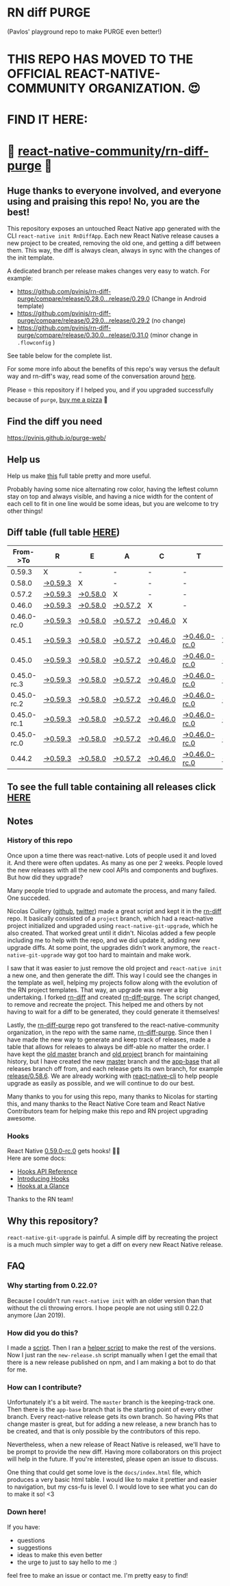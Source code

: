 # RN diff PURGE
(Pavlos' playground repo to make PURGE even better!)

# THIS REPO HAS MOVED TO THE OFFICIAL REACT-NATIVE-COMMUNITY ORGANIZATION. 😍
# FIND IT HERE:  
# 💪 [react-native-community/rn-diff-purge](https://github.com/react-native-community/rn-diff-purge) 🎉
## Huge thanks to everyone involved, and everyone using and praising this repo! No, you are the best!

This repository exposes an untouched React Native app generated with the CLI
`react-native init RnDiffApp`. Each new React Native release causes a new project to be created, removing the old one, and getting a diff between them. This way, the diff is always clean, always in sync with the changes of the init template.

A dedicated branch per release makes changes very easy
to watch. For example:

* https://github.com/pvinis/rn-diff-purge/compare/release/0.28.0...release/0.29.0
(Change in Android template)
* https://github.com/pvinis/rn-diff-purge/compare/release/0.29.0...release/0.29.2
(no change)
* https://github.com/pvinis/rn-diff-purge/compare/release/0.30.0...release/0.31.0
(minor change in `.flowconfig` )

See table below for the complete list.

For some more info about the benefits of this repo's way versus the default way and rn-diff's way, read some of the conversation around [here](https://github.com/react-native-community/discussions-and-proposals/issues/68#issuecomment-452227478).

Please :star: this repository if I helped you, and if you upgraded successfully because of `purge`, [buy me a pizza](https://www.buymeacoffee.com/DGWwHVZ4s) :pizza:

## Find the diff you need
https://pvinis.github.io/purge-web/

## Help us
Help us make [this](https://pvinis.github.io/rn-diff-purge) full table pretty and more useful.

Probably having some nice alternating row color, having the leftest column stay on top and always visible, and having a nice width for the content of each cell to fit in one line would be some ideas, but you are welcome to try other things!

## Diff table (full table [HERE](https://pvinis.github.io/rn-diff-purge))

| From->To    | R                                                                                               | E                                                                                               | A                                                                                               | C                                                                                               | T                                                                                                         |                                                                                                 | N                                                                                               | A                                                                                                         | T                                                                                                         | I                                                                                                         | V                                                                                                    | E   |
| ----------- | ----------------------------------------------------------------------------------------------- | ----------------------------------------------------------------------------------------------- | ----------------------------------------------------------------------------------------------- | ----------------------------------------------------------------------------------------------- | --------------------------------------------------------------------------------------------------------- | ----------------------------------------------------------------------------------------------- | ----------------------------------------------------------------------------------------------- | --------------------------------------------------------------------------------------------------------- | --------------------------------------------------------------------------------------------------------- | --------------------------------------------------------------------------------------------------------- | ---------------------------------------------------------------------------------------------------- | --- |
| 0.59.3      | X                                                                                               | -                                                                                               | -                                                                                               | -                                                                                               | -                                                                                                         | -                                                                                               | -                                                                                               | -                                                                                                         | -                                                                                                         | -                                                                                                         | -                                                                                                    | -   |
| 0.58.0      | [->0.59.3](https://github.com/pvinis/rn-diff-purge/compare/release/0.58.0..release/0.59.3)      | X                                                                                               | -                                                                                               | -                                                                                               | -                                                                                                         | -                                                                                               | -                                                                                               | -                                                                                                         | -                                                                                                         | -                                                                                                         | -                                                                                                    | -   |
| 0.57.2      | [->0.59.3](https://github.com/pvinis/rn-diff-purge/compare/release/0.57.2..release/0.59.3)      | [->0.58.0](https://github.com/pvinis/rn-diff-purge/compare/release/0.57.2..release/0.58.0)      | X                                                                                               | -                                                                                               | -                                                                                                         | -                                                                                               | -                                                                                               | -                                                                                                         | -                                                                                                         | -                                                                                                         | -                                                                                                    | -   |
| 0.46.0      | [->0.59.3](https://github.com/pvinis/rn-diff-purge/compare/release/0.46.0..release/0.59.3)      | [->0.58.0](https://github.com/pvinis/rn-diff-purge/compare/release/0.46.0..release/0.58.0)      | [->0.57.2](https://github.com/pvinis/rn-diff-purge/compare/release/0.46.0..release/0.57.2)      | X                                                                                               | -                                                                                                         | -                                                                                               | -                                                                                               | -                                                                                                         | -                                                                                                         | -                                                                                                         | -                                                                                                    | -   |
| 0.46.0-rc.0 | [->0.59.3](https://github.com/pvinis/rn-diff-purge/compare/release/0.46.0-rc.0..release/0.59.3) | [->0.58.0](https://github.com/pvinis/rn-diff-purge/compare/release/0.46.0-rc.0..release/0.58.0) | [->0.57.2](https://github.com/pvinis/rn-diff-purge/compare/release/0.46.0-rc.0..release/0.57.2) | [->0.46.0](https://github.com/pvinis/rn-diff-purge/compare/release/0.46.0-rc.0..release/0.46.0) | X                                                                                                         | -                                                                                               | -                                                                                               | -                                                                                                         | -                                                                                                         | -                                                                                                         | -                                                                                                    | -   |
| 0.45.1      | [->0.59.3](https://github.com/pvinis/rn-diff-purge/compare/release/0.45.1..release/0.59.3)      | [->0.58.0](https://github.com/pvinis/rn-diff-purge/compare/release/0.45.1..release/0.58.0)      | [->0.57.2](https://github.com/pvinis/rn-diff-purge/compare/release/0.45.1..release/0.57.2)      | [->0.46.0](https://github.com/pvinis/rn-diff-purge/compare/release/0.45.1..release/0.46.0)      | [->0.46.0-rc.0](https://github.com/pvinis/rn-diff-purge/compare/release/0.45.1..release/0.46.0-rc.0)      | X                                                                                               | -                                                                                               | -                                                                                                         | -                                                                                                         | -                                                                                                         | -                                                                                                    | -   |
| 0.45.0      | [->0.59.3](https://github.com/pvinis/rn-diff-purge/compare/release/0.45.0..release/0.59.3)      | [->0.58.0](https://github.com/pvinis/rn-diff-purge/compare/release/0.45.0..release/0.58.0)      | [->0.57.2](https://github.com/pvinis/rn-diff-purge/compare/release/0.45.0..release/0.57.2)      | [->0.46.0](https://github.com/pvinis/rn-diff-purge/compare/release/0.45.0..release/0.46.0)      | [->0.46.0-rc.0](https://github.com/pvinis/rn-diff-purge/compare/release/0.45.0..release/0.46.0-rc.0)      | [->0.45.1](https://github.com/pvinis/rn-diff-purge/compare/release/0.45.0..release/0.45.1)      | X                                                                                               | -                                                                                                         | -                                                                                                         | -                                                                                                         | -                                                                                                    | -   |
| 0.45.0-rc.3 | [->0.59.3](https://github.com/pvinis/rn-diff-purge/compare/release/0.45.0-rc.3..release/0.59.3) | [->0.58.0](https://github.com/pvinis/rn-diff-purge/compare/release/0.45.0-rc.3..release/0.58.0) | [->0.57.2](https://github.com/pvinis/rn-diff-purge/compare/release/0.45.0-rc.3..release/0.57.2) | [->0.46.0](https://github.com/pvinis/rn-diff-purge/compare/release/0.45.0-rc.3..release/0.46.0) | [->0.46.0-rc.0](https://github.com/pvinis/rn-diff-purge/compare/release/0.45.0-rc.3..release/0.46.0-rc.0) | [->0.45.1](https://github.com/pvinis/rn-diff-purge/compare/release/0.45.0-rc.3..release/0.45.1) | [->0.45.0](https://github.com/pvinis/rn-diff-purge/compare/release/0.45.0-rc.3..release/0.45.0) | X                                                                                                         | -                                                                                                         | -                                                                                                         | -                                                                                                    | -   |
| 0.45.0-rc.2 | [->0.59.3](https://github.com/pvinis/rn-diff-purge/compare/release/0.45.0-rc.2..release/0.59.3) | [->0.58.0](https://github.com/pvinis/rn-diff-purge/compare/release/0.45.0-rc.2..release/0.58.0) | [->0.57.2](https://github.com/pvinis/rn-diff-purge/compare/release/0.45.0-rc.2..release/0.57.2) | [->0.46.0](https://github.com/pvinis/rn-diff-purge/compare/release/0.45.0-rc.2..release/0.46.0) | [->0.46.0-rc.0](https://github.com/pvinis/rn-diff-purge/compare/release/0.45.0-rc.2..release/0.46.0-rc.0) | [->0.45.1](https://github.com/pvinis/rn-diff-purge/compare/release/0.45.0-rc.2..release/0.45.1) | [->0.45.0](https://github.com/pvinis/rn-diff-purge/compare/release/0.45.0-rc.2..release/0.45.0) | [->0.45.0-rc.3](https://github.com/pvinis/rn-diff-purge/compare/release/0.45.0-rc.2..release/0.45.0-rc.3) | X                                                                                                         | -                                                                                                         | -                                                                                                    | -   |
| 0.45.0-rc.1 | [->0.59.3](https://github.com/pvinis/rn-diff-purge/compare/release/0.45.0-rc.1..release/0.59.3) | [->0.58.0](https://github.com/pvinis/rn-diff-purge/compare/release/0.45.0-rc.1..release/0.58.0) | [->0.57.2](https://github.com/pvinis/rn-diff-purge/compare/release/0.45.0-rc.1..release/0.57.2) | [->0.46.0](https://github.com/pvinis/rn-diff-purge/compare/release/0.45.0-rc.1..release/0.46.0) | [->0.46.0-rc.0](https://github.com/pvinis/rn-diff-purge/compare/release/0.45.0-rc.1..release/0.46.0-rc.0) | [->0.45.1](https://github.com/pvinis/rn-diff-purge/compare/release/0.45.0-rc.1..release/0.45.1) | [->0.45.0](https://github.com/pvinis/rn-diff-purge/compare/release/0.45.0-rc.1..release/0.45.0) | [->0.45.0-rc.3](https://github.com/pvinis/rn-diff-purge/compare/release/0.45.0-rc.1..release/0.45.0-rc.3) | [->0.45.0-rc.2](https://github.com/pvinis/rn-diff-purge/compare/release/0.45.0-rc.1..release/0.45.0-rc.2) | X                                                                                                         | -                                                                                                    | -   |
| 0.45.0-rc.0 | [->0.59.3](https://github.com/pvinis/rn-diff-purge/compare/release/0.45.0-rc.0..release/0.59.3) | [->0.58.0](https://github.com/pvinis/rn-diff-purge/compare/release/0.45.0-rc.0..release/0.58.0) | [->0.57.2](https://github.com/pvinis/rn-diff-purge/compare/release/0.45.0-rc.0..release/0.57.2) | [->0.46.0](https://github.com/pvinis/rn-diff-purge/compare/release/0.45.0-rc.0..release/0.46.0) | [->0.46.0-rc.0](https://github.com/pvinis/rn-diff-purge/compare/release/0.45.0-rc.0..release/0.46.0-rc.0) | [->0.45.1](https://github.com/pvinis/rn-diff-purge/compare/release/0.45.0-rc.0..release/0.45.1) | [->0.45.0](https://github.com/pvinis/rn-diff-purge/compare/release/0.45.0-rc.0..release/0.45.0) | [->0.45.0-rc.3](https://github.com/pvinis/rn-diff-purge/compare/release/0.45.0-rc.0..release/0.45.0-rc.3) | [->0.45.0-rc.2](https://github.com/pvinis/rn-diff-purge/compare/release/0.45.0-rc.0..release/0.45.0-rc.2) | [->0.45.0-rc.1](https://github.com/pvinis/rn-diff-purge/compare/release/0.45.0-rc.0..release/0.45.0-rc.1) | X                                                                                                    | -   |
| 0.44.2      | [->0.59.3](https://github.com/pvinis/rn-diff-purge/compare/release/0.44.2..release/0.59.3)      | [->0.58.0](https://github.com/pvinis/rn-diff-purge/compare/release/0.44.2..release/0.58.0)      | [->0.57.2](https://github.com/pvinis/rn-diff-purge/compare/release/0.44.2..release/0.57.2)      | [->0.46.0](https://github.com/pvinis/rn-diff-purge/compare/release/0.44.2..release/0.46.0)      | [->0.46.0-rc.0](https://github.com/pvinis/rn-diff-purge/compare/release/0.44.2..release/0.46.0-rc.0)      | [->0.45.1](https://github.com/pvinis/rn-diff-purge/compare/release/0.44.2..release/0.45.1)      | [->0.45.0](https://github.com/pvinis/rn-diff-purge/compare/release/0.44.2..release/0.45.0)      | [->0.45.0-rc.3](https://github.com/pvinis/rn-diff-purge/compare/release/0.44.2..release/0.45.0-rc.3)      | [->0.45.0-rc.2](https://github.com/pvinis/rn-diff-purge/compare/release/0.44.2..release/0.45.0-rc.2)      | [->0.45.0-rc.1](https://github.com/pvinis/rn-diff-purge/compare/release/0.44.2..release/0.45.0-rc.1)      | [->0.45.0-rc.0](https://github.com/pvinis/rn-diff-purge/compare/release/0.44.2..release/0.45.0-rc.0) | X   |

## To see the full table containing all releases click [HERE](https://pvinis.github.io/rn-diff-purge)

## Notes

### History of this repo

Once upon a time there was react-native. Lots of people used it and loved it. And there were often updates. As many as one per 2 weeks. People loved the new releases with all the new cool APIs and components and bugfixes. But how did they upgrade?

Many people tried to upgrade and automate the process, and many failed. One succeded.

Nicolas Cuillery ([github](https://github.com/ncuillery), [twitter](https://twitter.com/ncuillery)) made a great script and kept it in the [rn-diff](https://github.com/ncuillery/rn-diff) repo. It basically consisted of a `project` branch, which had a react-native project initialized and upgraded using `react-native-git-upgrade`, which he also created. That worked great until it didn't. Nicolas added a few people including me to help with the repo, and we did update it, adding new upgrade diffs. At some point, the upgrades didn't work anymore, the `react-native-git-upgrade` way got too hard to maintain and make work.

I saw that it was easier to just remove the old project and `react-native init` a new one, and then generate the diff. This way I could see the changes in the template as well, helping my projects follow along with the evolution of the RN project templates. That way, an upgrade was never a big undertaking. I forked [rn-diff](https://github.com/ncuillery/rn-diff) and created [rn-diff-purge](https://github.com/pvinis/rn-diff-purge). The script changed, to remove and recreate the project. This helped me and others by not having to wait for a diff to be generated, they could generate it themselves!

Lastly, the [rn-diff-purge](https://github.com/pvinis/rn-diff-purge) repo got transfered to the react-native-community organization, in the repo with the same name, [rn-diff-purge](https://github.com/react-native-community/rn-diff-purge). Since then I have made the new way to generate and keep track of releases, made a table that allows for releaes to always be diff-able no matter the order. I have kept the [old master](https://github.com/pvinis/rn-diff-purge/tree/old/master) branch and [old project](https://github.com/pvinis/rn-diff-purge/tree/old/project) branch for maintaining history, but I have created the new [master](https://github.com/pvinis/rn-diff-purge/tree/master) branch and the [app-base](https://github.com/pvinis/rn-diff-purge/tree/app-base) that all releases branch off from, and each release gets its own branch, for example [release/0.58.6](https://github.com/pvinis/rn-diff-purge/tree/release/0.58.6). We are already working with [react-native-cli](https://github.com/react-native-community/react-native-cli) to help people upgrade as easily as possible, and we will continue to do our best.

Many thanks to you for using this repo, many thanks to Nicolas for starting this, and many thanks to the React Native Core team and React Native Contributors team for helping make this repo and RN project upgrading awesome.

### Hooks
React Native [0.59.0-rc.0](https://github.com/pvinis/rn-diff-purge#version-changes) gets hooks! 🎉🥳  
Here are some docs:
- [Hooks API Reference](https://reactjs.org/docs/hooks-reference.html)
- [Introducing Hooks](https://reactjs.org/docs/hooks-intro.html)
- [Hooks at a Glance](https://reactjs.org/docs/hooks-overview.html)

Thanks to the RN team!

## Why this repository?
`react-native-git-upgrade` is painful. A simple diff by recreating the project is a much much simpler way to get a diff on every new React Native release.

## FAQ

### Why starting from 0.22.0?

Because I couldn't run `react-native init` with an older version than that without the cli throwing errors. I hope people are not using still 0.22.0 anymore (Jan 2019).

### How did you do this?

I made a [script](https://github.com/pvinis/rn-diff-purge/blob/master/new-release.sh). Then I ran a [helper script](https://github.com/pvinis/rn-diff-purge/blob/master/new-release.sh) to make the rest of the versions.
Now I just ran the `new-release.sh` script manually when I get the email that there is a new release published on npm, and I am making a bot to do that for me.

### How can I contribute?

Unfortunately it's a bit weird. The `master` branch is the keeping-track one. Then there is the `app-base` branch that is the starting point of every other branch. Every react-native release gets its own branch. So having PRs that change master is great, but for adding a new release, a new branch has to be created, and that is only possible by the contributors of this repo.

Nevertheless, when a new release of React Native is released, we'll have to be prompt to provide
the new diff. Having more collaborators on this project will help in the future. If you're interested, please open an issue to discuss.

One thing that could get some love is the `docs/index.html` file, which produces a very basic html table. I would like to make it prettier and easier to navigation, but my css-fu is level 0. I would love to see what you can do to make it so! <3

### Down here!

If you have: 
- questions
- suggestions
- ideas to make this even better
- the urge to just to say hello to me :)

feel free to make an issue or contact me. I'm pretty easy to find!

